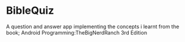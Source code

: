 # BibleQuiz

A question and answer app implementing the concepts i learnt from the book; Android Programming:TheBigNerdRanch 3rd Edition
